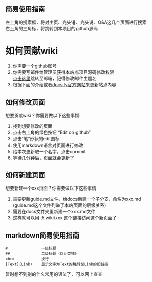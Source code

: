 ## 简易使用指南

左上角的搜索框，将对主页、光头锤、光头说、Q&A这几个页面进行搜索<br>
右上角的三角标，将跳转到本项目的github源码

# 如何贡献wiki
1. 你需要一个github账号<br>
2. 你需要写邮件给管理员获得本站点项目源码修改权限<br>
   <a href="mailto:contact@zayzeproductions.com?subject=Something to filter on">点击这里</a>跳转至邮箱，记得修改邮件主题名
3. 根据下面的介绍或者[docsify官方网站](https://docsify.js.org/#/)来更新站点内容

## 如何修改页面
想要贡献wiki？你需要做以下这些事情<br>
1. 找到想要修改的页面<br>
2. 点击右上角的绿色按钮 “Edit on github”<br>
3. 点击“笔”形状的edit图标<br>
4. 使用markdown语言对页面进行修改<br>
5. 给本次更新取一个名字，点击commit<br>
6. 等待几分钟后，页面就会更新了

## 如何新建页面
想要新建一个xxx页面？你需要做以下这些事情<br>
1. 需要更新guide.md文件，给docs新建一个子分支，命名为xxx.md<br>
(guide.md这个文件列举了本站页面的层级关系)<br>
2. 需要在docs文件夹里新建一个xxx.md文件<br>
3. 这样就可以用 t5.wiki/xxx 这个链接访问这个新页面了

## markdown简易使用指南
```
#               一级标题
##              二级标题（以此类推）
<br>            换行
[Text](Link)    显示文字为Text的跳转至Link的超链接
```
暂时想不到别的什么常用的语法了，可以网上查查
